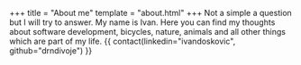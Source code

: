 +++
title = "About me"
template = "about.html"
+++
Not a simple a question but I will try to answer. My name is Ivan.
Here you can find my thoughts about software development, bicycles, nature, animals and all other things which are part of my life.  {{ contact(linkedin="ivandoskovic", github="drndivoje") }}
